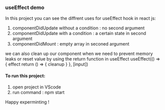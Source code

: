 ### useEffect demo
In this project you can see the diffrent uses for useEffect hook in react js:
1. componentDidUpdate without a condition : no second argument 
2. componentDidUpdate with a condition : a certain state in second argument
3. componentDidMount : empty array in seconed argument 

we can also clean up our component when we need to prevent memory leaks or reset value by using the return function in useEffect
 useEffect(() => {
        effect
        return () => {
            cleanup
        }
    }, [input])

#### To run this project:
1. open project in VScode
2. run command : npm start 

Happy experminting !


